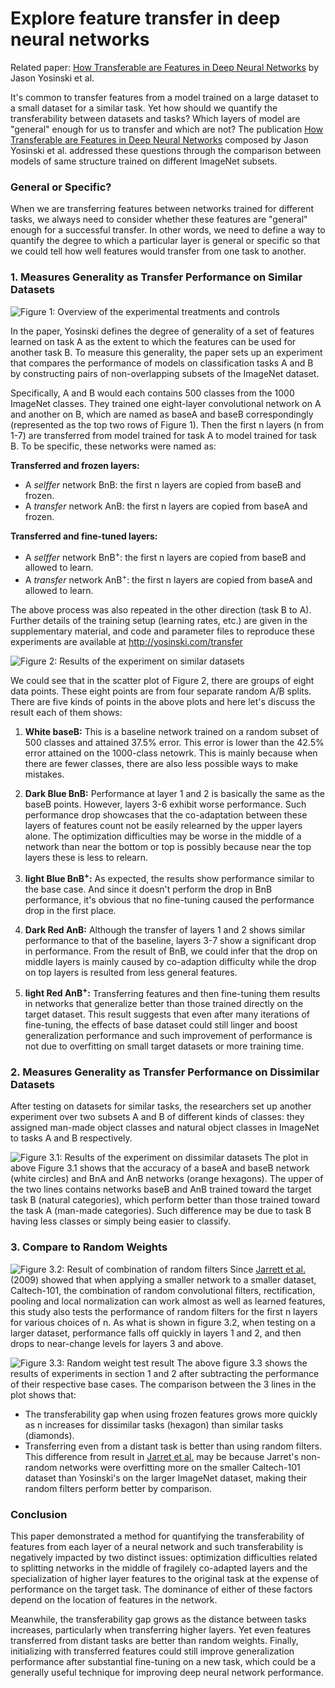 # Explore feature transfer in deep neural networks

Related paper: [How Transferable are Features in Deep Neural Networks][Paper Link] by Jason Yosinski et al.

It's common to transfer features from a model trained on a large dataset to a small dataset for a similar task. Yet how should we quantify the transferability between datasets and tasks? Which layers of model are "general" enough for us to transfer and which are not? The publication [How Transferable are Features in Deep Neural Networks][Paper Link] composed by Jason Yosinski et al. addressed these questions through the comparison between models of same structure trained on different ImageNet subsets.

### General or Specific?
When we are transferring features between networks trained for different tasks, we always need to consider whether these features are "general" enough for a successful transfer. In other words, we need to define a way to quantify the degree to which a particular layer is general or specific so that we could tell how well features would transfer from one task to another.
 
### 1. Measures Generality as Transfer Performance on Similar Datasets

![Figure 1: Overview of the experimental treatments and controls](images/Figure1.png)

In the paper, Yosinski defines the degree of generality of a set of features learned on task A as the extent to which the features can be used for another task B. To measure this generality, the paper sets up an experiment that compares the performance of models on classification tasks A and B by constructing pairs of non-overlapping subsets of the ImageNet dataset.

Specifically, A and B would each contains 500 classes from the 1000 ImageNet classes. They trained one eight-layer convolutional network on A and another on B, which are named as baseA and baseB correspondingly (represented as the top two rows of Figure 1). Then the first n layers (n from 1-7) are transferred from model trained for task A to model trained for task B. To be specific, these networks were named as:

**Transferred and frozen layers:**
- A *selffer* network BnB: the first n layers are copied from baseB and frozen. 
- A *transfer* network AnB: the first n layers are copied from baseA and frozen.

**Transferred and fine-tuned layers:**
- A *selffer* network BnB<sup>+</sup>: the first n layers are copied from baseB and allowed to learn. 
- A *transfer* network AnB<sup>+</sup>: the first n layers are copied from baseA and allowed to learn.

The above process was also repeated in the other direction (task B to A). Further details of the training setup (learning rates, etc.) are given in the supplementary material, and code and parameter files to reproduce these experiments are available at http://yosinski.com/transfer

![Figure 2: Results of the experiment on similar datasets](images/Figure2.png)

We could see that in the scatter plot of Figure 2, there are groups of eight data points. These eight points are from four separate random A/B splits. There are five kinds of points in the above plots and here let's discuss the result each of them shows:
1. **White baseB:**
This is a baseline network trained on a random subset of 500 classes and attained 37.5% error. This error is lower than the 42.5% error attained on the 1000-class netowrk. This is mainly because when there are fewer classes, there are also less possible ways to make mistakes.

2. **Dark Blue BnB:**
Performance at layer 1 and 2 is basically the same as the baseB points. However, layers 3-6 exhibit worse performance. Such performance drop showcases that the co-adaptation between these layers of features count not be easily relearned by the upper layers alone. The optimization difficulties may be worse in the middle of a network than near the bottom or top is possibly because near the top layers these is less to relearn.

3. **light Blue BnB<sup>+</sup>:**
As expected, the results show performance similar to the base case. And since it doesn't perform the drop in BnB performance, it's obvious that no fine-tuning caused the performance drop in the first place.

4. **Dark Red AnB:**
Although the transfer of layers 1 and 2 shows similar performance to that of the baseline, layers 3-7 show a significant drop in performance. From the result of BnB, we could infer that the drop on middle layers is mainly caused by co-adaption difficulty while the drop on top layers is resulted from less general features. 

5. **light Red AnB<sup>+</sup>:**
Transferring features and then fine-tuning them results in networks that generalize better than those trained directly on the target dataset. This result suggests that even after many iterations of fine-tuning, the effects of base dataset could still linger and boost generalization performance and such improvement of performance is not due to overfitting on small target datasets or more training time.

### 2. Measures Generality as Transfer Performance on Dissimilar Datasets

After testing on datasets for similar tasks, the researchers set up another experiment over two subsets A and B of different kinds of classes: they assigned man-made object classes and natural object classes in ImageNet to tasks A and B respectively.

![Figure 3.1: Results of the experiment on dissimilar datasets](images/Figure3.1.png)
The plot in above Figure 3.1 shows that the accuracy of a baseA and baseB network (white circles) and BnA and AnB networks (orange hexagons). The upper of the two lines contains networks baseB and AnB trained toward the target task B (natural categories), which perform better than those trained toward the task A (man-made categories). Such difference may be due to task B having less classes or simply being easier to classify.

### 3. Compare to Random Weights
![Figure 3.2: Result of combination of random filters](images/Figure3.2.png)
Since [Jarrett et al.][Jarrett] (2009) showed that when applying a smaller network to a smaller dataset,  Caltech-101, the combination of random convolutional filters, rectification, pooling and local normalization can work almost as well as learned features, this study also tests the performance of random filters for the first n layers for various choices of n. As what is shown in figure 3.2, when testing on a larger dataset, performance falls off quickly in layers 1 and 2, and then drops to near-change levels for layers 3 and above. 

![Figure 3.3: Random weight test result](images/Figure3.3.png)
The above figure 3.3 shows the results of experiments in section 1 and 2 after subtracting the performance of their respective base cases. The comparison between the 3 lines in the plot shows that:

- The transferability gap when using frozen features grows more quickly as n increases for dissimilar tasks (hexagon) than similar tasks (diamonds). 
- Transferring even from a distant task is better than using random filters. This difference from result in [Jarret et al.][Jarrett] may be because Jarret's non-random networks were overfitting more on the smaller Caltech-101 dataset than Yosinski's on the larger ImageNet dataset, making their random filters perform better by comparison.

### Conclusion 
This paper demonstrated a method for quantifying the transferability of features from each layer of a neural network and such transferability is negatively impacted by two distinct issues: optimization difficulties related to splitting networks in the middle of fragilely co-adapted layers and the specialization of higher layer features to the original task at the expense of performance on the target task. The dominance of either of these factors depend on the location of features in the network. 

Meanwhile, the transferability gap grows as the distance between tasks increases, particularly when transferring higher layers. Yet even features transferred from distant tasks are better than random weights. Finally, initializing with transferred features could still improve generalization performance after substantial fine-tuning on a new task, which could be a generally useful technique for improving deep neural network performance.


   [Paper Link]: <https://papers.nips.cc/paper/5347-how-transferable-are-features-in-deep-neural-networks.pdf>
   [Jarrett]:
 <http://yann.lecun.com/exdb/publis/pdf/jarrett-iccv-09.pdf>



